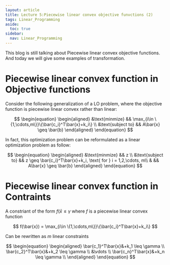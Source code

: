 ```yaml
---
layout: article
title: Lecture 5:Piecewise linear convex objective funvctions (2)
tags: Linear_Programming
aside:
  toc: true
sidebar:
  nav: Linear_Programming
---
```


This blog is still talking about Piecewise linear convex objective functions. And today we will give some examples of transformation.

<!--more-->


# Piecewise linear convex function in Objective functions

Consider the following generalization of a LO problem, where the objective function is piecewise linear convex rather than linear:

<center>$$
\begin{equation}
\begin{aligned}
&\text{minmize} && \max_{i\in \{1,\cdots,m\}}\{\bar{c_i}^T\bar{x}+k_i\} \\
&\text{subject to} && A\bar{x} \geq \bar{b}
\end{aligned}
\end{equation}
$$</center>

In fact, this optimization problem can be reformulated as a linear optimization problem as follow:

<center>$$
\begin{equation}
\begin{aligned}
&\text{minmize} && z \\
&\text{subject to} && z \geq \bar{c_i}^T\bar{x}+k_i, \text{ for } i = 1,2,\cdots, m\\
& && A\bar{x} \geq \bar{b}
\end{aligned}
\end{equation}
$$</center>

# Piecewise linear convex function in Contraints

A constriant of the form ${ f(\bar{x} \leq \gamma }$ where ${ f }$ is a piecewise linear convex function 

<center>$$
f(\bar{x}) = \max_{i\in \{1,\cdots,m\}}\{\bar{c_i}^T\bar{x}+k_i\}
$$</center>

Can be rewritten as ${ m }$ linear constraints

<center>$$
\begin{equation}
\begin{aligned}
\bar{c_1}^T\bar{x}&+k_1 \leq \gamma \\
\bar{c_2}^T\bar{x}&+k_2 \leq \gamma \\
&\vdots \\
\bar{c_n}^T\bar{x}&+k_n \leq \gamma \\
\end{aligned}
\end{equation}
$$</center>

